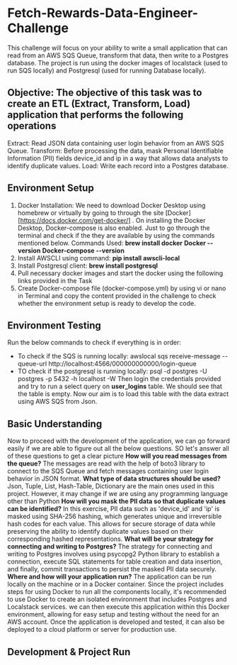 # Fetch-Rewards-Data-Engineer-Challenge
This challenge will focus on your ability to write a small application that can read from an AWS SQS Queue, transform that data, then write to a Postgres database. The project is run using the docker images of localstack (used to run SQS locally) and Postgresql (used for running Database locally).

## Objective: The objective of this task was to create an ETL (Extract, Transform, Load) application that performs the following operations
Extract: Read JSON data containing user login behavior from an AWS SQS Queue.
Transform: Before processing the data, mask Personal Identifiable Information (PII) fields device_id and ip in a way that allows data analysts to identify duplicate values.
Load: Write each record into a Postgres database.

## Environment Setup
1. Docker Installation: We need to download Docker Desktop using homebrew or virtually by going to through the site [Docker][https://docs.docker.com/get-docker/] . On installing the Docker Desktop, Docker-compose is also enabled. Just to go through the terminal and check if the they are available by using the commands mentioned below.
Commands Used:
**brew install docker**
**Docker --version**
**Docker-compose --version**
2. Install AWSCLI using command: **pip install awscli-local** 
3. Install Postgresql client: **brew install postgresql**  
4. Pull necessary docker images and start the docker using the following links provided in the Task
5. Create Docker-compose file (docker-compose.yml) by using vi or nano in Terminal and copy the content provided in the challenge to check whether the environment setup is ready to develop the code.

## Environment Testing 
Run the below commands to check if everything is in order:
* To check if the SQS is running locally: awslocal sqs receive-message --queue-url http://localhost:4566/000000000000/login-queue
* TO check if the postgresql is running locally: psql -d postgres -U postgres -p 5432 -h localhost -W
Then login the credentials provided and try to run a select query on **user_logins** table. We should see that the table is empty. Now our aim is to load this table with the data extract using AWS SQS from Json.

## Basic Understanding
Now to proceed with the development of the application, we can go forward easily if we are able to figure out all the below questions. SO let's answer all of these questions to get a clear picture
**How will you read messages from the queue?** The messages are read with the help of boto3 library to connect to the SQS Queue and fetch messages containing user login behavior in JSON format. 
**What type of data structures should be used?** Json, Tuple, List, Hash-Table, Dictionary are the main ones used in this project. However, it may change if we are using any programming language other than Python
**How will you mask the PII data so that duplicate values can be identified?** In this exercise, PII data such as 'device_id' and 'ip' is masked using SHA-256 hashing, which generates unique and irreversible hash codes for each value. This allows for secure storage of data while preserving the ability to identify duplicate values based on their corresponding hashed representations.
**What will be your strategy for connecting and writing to Postgres?** The strategy for connecting and writing to Postgres involves using psycopg2 Python library to establish a connection, execute SQL statements for table creation and data insertion, and finally, commit transactions to persist the masked PII data securely.
**Where and how will your application run?** The application can be run locally on the machine or in a Docker container. Since the project includes steps for using Docker to run all the components locally, it's recommended to use Docker to create an isolated environment that includes Postgres and Localstack services. we can then execute this application within this Docker environment, allowing for easy setup and testing without the need for an AWS account. Once the application is developed and tested, it can also be deployed to a cloud platform or server for production use.

## Development & Project Run






